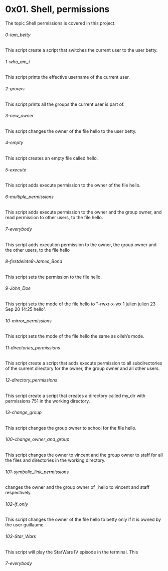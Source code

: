 # 0x01. Shell, permissions
The topic Shell permissions is covered in this project.
###### 0-iam_betty
This script create a script that switches the current user to the user betty.
###### 1-who_am_i
This script prints the effective username of the current user.
###### 2-groups
This script prints all the groups the current user is part of.
###### 3-new_owner
This script changes the owner of the file hello to the user betty.
###### 4-empty
This script creates an empty file called hello.
###### 5-execute
This script adds execute permission to the owner of the file hello.
###### 6-multiple_permissions
This script adds execute permission to the owner and the group owner, and read permission to other users, to the file hello.
###### 7-everybody
This script adds execution permission to the owner, the group owner and the other users, to the file hello
###### 8-firstdelete8-James_Bond
This script sets the permission to the file hello.
###### 9-John_Doe
This script sets the mode of the file hello to "-rwxr-x-wx 1 julien julien 23 Sep 20 14:25 hello".
###### 10-mirror_permissions
This script sets the mode of the file hello the same as olleh’s mode.
###### 11-directories_permissions
This script create a script that adds execute permission to all subdirectories of the current directory for the owner, the group owner and all other users.
###### 12-directory_permissions
This script create a script that creates a directory called my_dir with permissions 751 in the working directory.
###### 13-change_group
This script changes the group owner to school for the file hello.
###### 100-change_owner_and_group
This script changes the owner to vincent and the group owner to staff for all the files and directories in the working directory.
###### 101-symbolic_link_permissions
changes the owner and the group owner of _hello to vincent and staff respectively.
###### 102-if_only
This script changes the owner of the file hello to betty only if it is owned by the user guillaume.
###### 103-Star_Wars
This script will play the StarWars IV episode in the terminal.
This


###### 7-everybody

